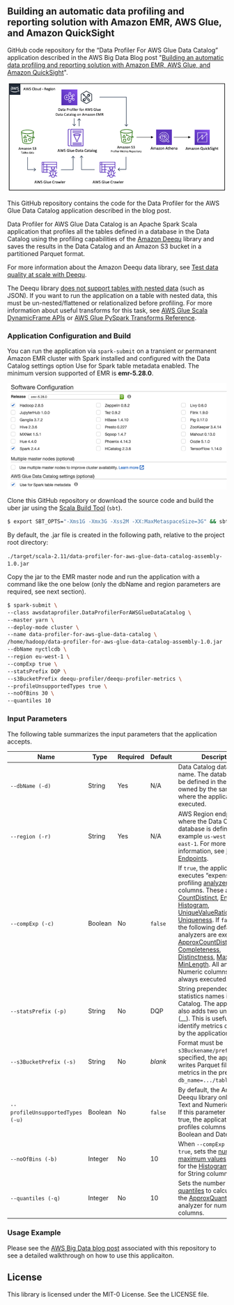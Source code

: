 ## Building an automatic data profiling and reporting solution with Amazon EMR, AWS Glue, and Amazon QuickSight

GitHub code repository for the “Data Profiler For AWS Glue Data Catalog” application described in the AWS Big Data Blog post "[Building an automatic data profiling and reporting solution with Amazon EMR, AWS Glue, and Amazon QuickSight](https://aws.amazon.com/blogs/big-data/build-an-automatic-data-profiling-and-reporting-solution-with-amazon-emr-aws-glue-and-amazon-quicksight/)".

![Architecture](./resources/architecture.png?raw=true "Architecture")

This GitHub  repository contains the code for the Data Profiler for the AWS Glue Data Catalog application described in the blog post.

Data Profiler for AWS Glue Data Catalog is an Apache Spark Scala application that profiles all the tables defined in a database in the Data Catalog using the profiling capabilities of the [Amazon Deequ](https://github.com/awslabs/deequ) library and saves the results in the Data Catalog and an Amazon S3 bucket in a partitioned Parquet format.

For more information about the Amazon Deequ data library, see [Test data quality at scale with Deequ](https://aws.amazon.com/blogs/big-data/test-data-quality-at-scale-with-deequ/).

The Deequ library [does not support tables with nested data](https://github.com/awslabs/deequ/issues/118) (such as JSON). If you want to run the application on a table with nested data, this must be un-nested/flattened or relationalized before profiling. For more information about useful transforms for this task, see [AWS Glue Scala DynamicFrame APIs](https://docs.aws.amazon.com/glue/latest/dg/glue-etl-scala-apis-glue-dynamicframe.html) or [AWS Glue PySpark Transforms Reference](https://docs.aws.amazon.com/glue/latest/dg/aws-glue-programming-python-transforms.html).

### Application Configuration and Build

You can run the application via `spark-submit` on a transient or permanent Amazon EMR cluster with Spark installed and configured with the Data Catalog settings option Use for Spark table metadata enabled. The minimum version supported of EMR is **emr-5.28.0**.

![Amazon EMR Configuration](./resources/emr.png?raw=true "Amazon EMR Configuration")

Clone this GitHub repository or download the source code and build the uber jar using the [Scala Build Tool](https://www.scala-sbt.org/) (`sbt`).

```sh
$ export SBT_OPTS="-Xms1G -Xmx3G -Xss2M -XX:MaxMetaspaceSize=3G" && sbt assembly
```

By default, the .jar file is created in the following path, relative to the project root directory:

`./target/scala-2.11/data-profiler-for-aws-glue-data-catalog-assembly-1.0.jar`

Copy the jar to the EMR master node and run the application with a command like the one below (only the dbName and region parameters are required, see next section).

```sh
$ spark-submit \
--class awsdataprofiler.DataProfilerForAWSGlueDataCatalog \
--master yarn \
--deploy-mode cluster \
--name data-profiler-for-aws-glue-data-catalog \
/home/hadoop/data-profiler-for-aws-glue-data-catalog-assembly-1.0.jar 
--dbName nyctlcdb \
--region eu-west-1 \
--compExp true \
--statsPrefix DQP \
--s3BucketPrefix deequ-profiler/deequ-profiler-metrics \
--profileUnsupportedTypes true \
--noOfBins 30 \
--quantiles 10
```

### Input Parameters

The following table summarizes the input parameters that the application accepts.

|Name|Type|Required|Default|Description|
|----|----|--------|-------|-----------|
|`--dbName (-d)`|String|Yes|N/A| Data Catalog database name. The database must be defined in the Catalog owned by the same account where the application is executed. |
|`--region (-r)`|String|Yes|N/A| AWS Region endpoint where the Data Catalog database is defined, for example `us-west-1` or `us-east-1`. For more information, see [Regional Endpoints](https://docs.aws.amazon.com/general/latest/gr/rande.html#regional-endpoints). |
|`--compExp (-c)`|Boolean|No|`false`|If `true`, the application also executes “expensive” profiling [analyzers](https://github.com/awslabs/deequ/tree/master/src/main/scala/com/amazon/deequ/analyzers) on Text columns. These are [CountDistinct](https://github.com/awslabs/deequ/blob/master/src/main/scala/com/amazon/deequ/analyzers/CountDistinct.scala), [Entropy](https://github.com/awslabs/deequ/blob/master/src/main/scala/com/amazon/deequ/analyzers/Entropy.scala), [Histogram](https://github.com/awslabs/deequ/blob/master/src/main/scala/com/amazon/deequ/analyzers/Histogram.scala), [UniqueValueRatio](https://github.com/awslabs/deequ/blob/master/src/main/scala/com/amazon/deequ/analyzers/UniqueValueRatio.scala), and [Uniqueness](https://github.com/awslabs/deequ/blob/master/src/main/scala/com/amazon/deequ/analyzers/Uniqueness.scala). If `false`, only the following default analyzers are executed: [ApproxCountDistinct](https://github.com/awslabs/deequ/blob/master/src/main/scala/com/amazon/deequ/analyzers/ApproxCountDistinct.scala), [Completeness](https://github.com/awslabs/deequ/blob/master/src/main/scala/com/amazon/deequ/analyzers/Completeness.scala), [Distinctness](https://github.com/awslabs/deequ/blob/master/src/main/scala/com/amazon/deequ/analyzers/Distinctness.scala), [MaxLength](https://github.com/awslabs/deequ/blob/master/src/main/scala/com/amazon/deequ/analyzers/MaxLength.scala), [MinLength](https://github.com/awslabs/deequ/blob/master/src/main/scala/com/amazon/deequ/analyzers/MinLength.scala). All analyzers for Numeric columns are always executed.|
|`--statsPrefix (-p)`|String|No|DQP|String prepended to the statistics names in the Data Catalog. The application also adds two underscores (__). This is useful to identify metrics calculated by the application.|
|`--s3BucketPrefix (-s)`|String|No|_blank_|Format must be `s3Buckename/prefix`. If specified, the application writes Parquet files with metrics in the prefixes `db_name=.../table_name=...`|
|`--profileUnsupportedTypes (-u)`|Boolean|No|`false`|By default, the Amazon Deequ library only supports Text and Numeric columns. If this parameter is set to true, the application also profiles columns of type Boolean and Date.|
|`--noOfBins (-b)`|Integer|No|10|When `--compExp (-c)` is `true`, sets the [number of maximum values](https://github.com/awslabs/deequ/blob/master/src/main/scala/com/amazon/deequ/analyzers/Histogram.scala#L44) to create for the [Histogram](https://github.com/awslabs/deequ/blob/master/src/main/scala/com/amazon/deequ/analyzers/Histogram.scala) analyzer for String columns.|
|`--quantiles (-q)`|Integer|No|10|Sets the number of [quantiles](https://github.com/awslabs/deequ/blob/master/src/main/scala/com/amazon/deequ/analyzers/ApproxQuantiles.scala#L34) to calculate for the [ApproxQuantiles](https://github.com/awslabs/deequ/blob/master/src/main/scala/com/amazon/deequ/analyzers/ApproxQuantiles.scala) analyzer for numeric columns.|

### Usage Example

Please see the [AWS Big Data blog post](https://aws.amazon.com/blogs/big-data/build-an-automatic-data-profiling-and-reporting-solution-with-amazon-emr-aws-glue-and-amazon-quicksight/) associated with this repository to see a detailed walkthrough on how to use this applicaiton.

## License

This library is licensed under the MIT-0 License. See the LICENSE file.
